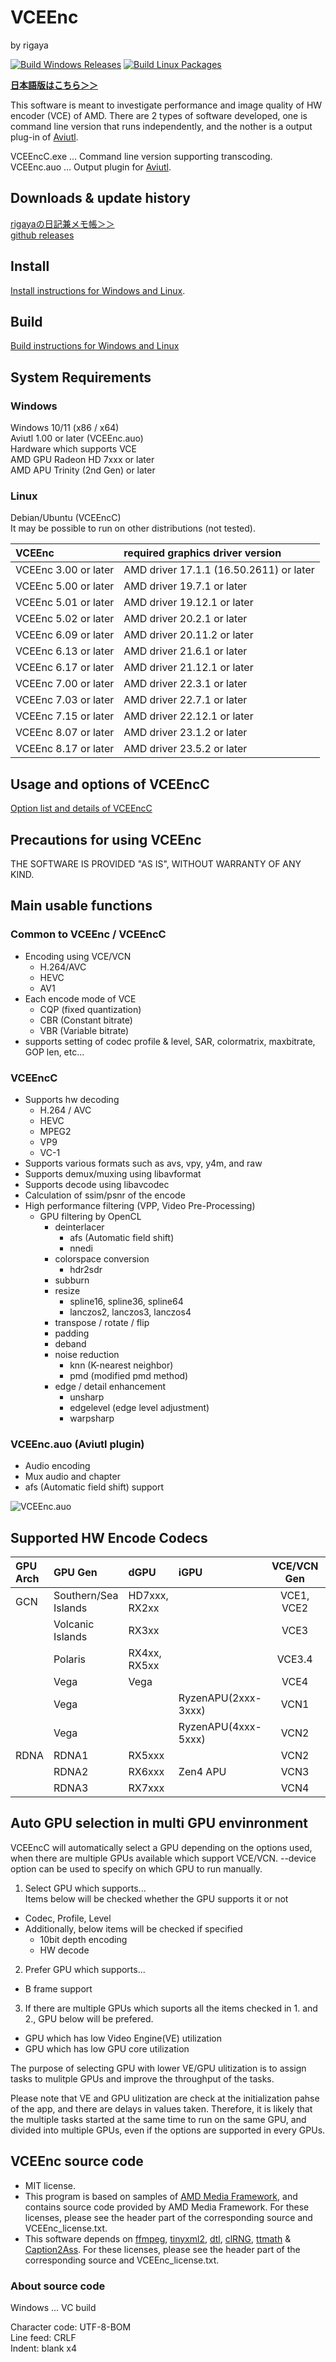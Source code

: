 
# VCEEnc  
by rigaya

[![Build Windows Releases](https://github.com/rigaya/VCEEnc/actions/workflows/build_releases.yml/badge.svg)](https://github.com/rigaya/VCEEnc/actions/workflows/build_releases.yml)  [![Build Linux Packages](https://github.com/rigaya/VCEEnc/actions/workflows/build_packages.yml/badge.svg)](https://github.com/rigaya/VCEEnc/actions/workflows/build_packages.yml)  

**[日本語版はこちら＞＞](./Readme.ja.md)**  

This software is meant to investigate performance and image quality of HW encoder (VCE) of AMD.
There are 2 types of software developed, one is command line version that runs independently, and the nother is a output plug-in of [Aviutl](http://spring-fragrance.mints.ne.jp/aviutl/).

VCEEncC.exe … Command line version supporting transcoding.  
VCEEnc.auo … Output plugin for [Aviutl](http://spring-fragrance.mints.ne.jp/aviutl/).  

## Downloads & update history
[rigayaの日記兼メモ帳＞＞](http://rigaya34589.blog135.fc2.com/blog-category-12.html)  
[github releases](https://github.com/rigaya/VCEEnc/releases)  

## Install
[Install instructions for Windows and Linux](./Install.en.md).

## Build
[Build instructions for Windows and Linux](./Build.en.md)

## System Requirements

### Windows
Windows 10/11 (x86 / x64)  
Aviutl 1.00 or later (VCEEnc.auo)  
Hardware which supports VCE  
  AMD GPU Radeon HD 7xxx or later  
  AMD APU Trinity (2nd Gen) or later  

### Linux
Debian/Ubuntu (VCEEncC)  
  It may be possible to run on other distributions (not tested).

| VCEEnc | required graphics driver version |
|:---|:---|
| VCEEnc 3.00 or later | AMD driver 17.1.1 (16.50.2611) or later |
| VCEEnc 5.00 or later | AMD driver 19.7.1 or later |
| VCEEnc 5.01 or later | AMD driver 19.12.1 or later |
| VCEEnc 5.02 or later | AMD driver 20.2.1 or later |
| VCEEnc 6.09 or later | AMD driver 20.11.2 or later |
| VCEEnc 6.13 or later | AMD driver 21.6.1 or later |
| VCEEnc 6.17 or later | AMD driver 21.12.1 or later |
| VCEEnc 7.00 or later | AMD driver 22.3.1 or later |
| VCEEnc 7.03 or later | AMD driver 22.7.1 or later |
| VCEEnc 7.15 or later | AMD driver 22.12.1 or later |
| VCEEnc 8.07 or later | AMD driver 23.1.2 or later |
| VCEEnc 8.17 or later | AMD driver 23.5.2 or later |


## Usage and options of VCEEncC
[Option list and details of VCEEncC](./VCEEncC_Options.en.md)

## Precautions for using VCEEnc
THE SOFTWARE IS PROVIDED "AS IS", WITHOUT WARRANTY OF ANY KIND.


## Main usable functions
### Common to VCEEnc / VCEEncC
- Encoding using VCE/VCN
   - H.264/AVC
   - HEVC
   - AV1
- Each encode mode of VCE
   - CQP       (fixed quantization)
   - CBR       (Constant bitrate)
   - VBR       (Variable bitrate)
- supports setting of codec profile & level, SAR, colormatrix, maxbitrate, GOP len, etc...


### VCEEncC
- Supports hw decoding
  - H.264 / AVC
  - HEVC
  - MPEG2
  - VP9
  - VC-1
- Supports various formats such as avs, vpy, y4m, and raw
- Supports demux/muxing using libavformat
- Supports decode using libavcodec
- Calculation of ssim/psnr of the encode
- High performance filtering (VPP, Video Pre-Processing)
  - GPU filtering by OpenCL
    - deinterlacer
      - afs (Automatic field shift)
      - nnedi
    - colorspace conversion
      - hdr2sdr
    - subburn
    - resize
      - spline16, spline36, spline64
      - lanczos2, lanczos3, lanczos4
    - transpose / rotate / flip
    - padding
    - deband
    - noise reduction
      - knn (K-nearest neighbor)
      - pmd (modified pmd method)
    - edge / detail enhancement
      - unsharp
      - edgelevel (edge ​​level adjustment)
      - warpsharp

### VCEEnc.auo (Aviutl plugin)
- Audio encoding
- Mux audio and chapter
- afs (Automatic field shift) support

![VCEEnc.auo](./data/VCEEnc_auo_stg_window_en.png)
  

## Supported HW Encode Codecs

| GPU Arch | GPU Gen          | dGPU     | iGPU | VCE/VCN Gen | H.264 | HEVC | AV1 | 
|:--   |:--                   |:--       |:--   |:--:         |:--:   |:--   |:--  |
| GCN  | Southern/Sea Islands | HD7xxx, RX2xx | | VCE1, VCE2  | 8bit  |       |    |
|      | Volcanic Islands     | RX3xx         | | VCE3        | 8bit  |       |    |
|      | Polaris       | RX4xx, RX5xx  |        | VCE3.4      | 8bit  |  8bit |    |
|      | Vega          | Vega          |        | VCE4        | 8bit  |  8bit |    |
|      | Vega          |  | RyzenAPU(2xxx-3xxx) | VCN1        | 8bit  |  8bit |    |
|      | Vega          |  | RyzenAPU(4xxx-5xxx) | VCN2        | 8bit  | 10bit |    |
| RDNA | RDNA1         | RX5xxx      |          | VCN2        | 8bit  | 10bit |    |
|      | RDNA2         | RX6xxx      | Zen4 APU | VCN3        | 8bit  | 10bit |    |
|      | RDNA3         | RX7xxx      |          | VCN4        | 8bit  | 10bit | 10bit |

## Auto GPU selection in multi GPU envinronment
VCEEncC will automatically select a GPU depending on the options used,
when there are multiple GPUs available which support VCE/VCN.
--device option can be used to specify on which GPU to run manually. 

1. Select GPU which supports...  
  Items below will be checked whether the GPU supports it or not  
  - Codec, Profile, Level
  - Additionally, below items will be checked if specified
    - 10bit depth encoding
    - HW decode
  
2. Prefer GPU which supports...  
  - B frame support
  
3. If there are multiple GPUs which suports all the items checked in 1. and 2., GPU below will be prefered.  
  - GPU which has low Video Engine(VE) utilization
  - GPU which has low GPU core utilization
  
  The purpose of selecting GPU with lower VE/GPU ulitization is to assign tasks to mulitple GPUs
  and improve the throughput of the tasks.  
  
  Please note that VE and GPU ulitization are check at the initialization pahse of the app,
  and there are delays in values taken. Therefore, it is likely that the multiple tasks started at the same time
  to run on the same GPU, and divided into multiple GPUs, even if the options are supported in every GPUs.

## VCEEnc source code
- MIT license.
- This program is based on samples of [AMD Media Framework](https://github.com/GPUOpen-LibrariesAndSDKs/AMF), and contains source code provided by
  AMD Media Framework.
  For these licenses, please see the header part of the corresponding source and VCEEnc_license.txt.
- This software depends on
  [ffmpeg](https://ffmpeg.org/),
  [tinyxml2](http://www.grinninglizard.com/tinyxml2/),
  [dtl](https://github.com/cubicdaiya/dtl),
  [clRNG](https://github.com/clMathLibraries/clRNG),
  [ttmath](http://www.ttmath.org/) &
  [Caption2Ass](https://github.com/maki-rxrz/Caption2Ass_PCR).
  For these licenses, please see the header part of the corresponding source and VCEEnc_license.txt.

### About source code
Windows ... VC build

Character code: UTF-8-BOM  
Line feed: CRLF  
Indent: blank x4  
